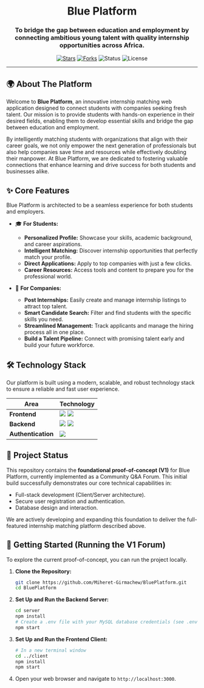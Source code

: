 <div align="center">

  # Blue Platform

  ### To bridge the gap between education and employment by connecting ambitious young talent with quality internship opportunities across Africa.

  <p>
    <a href="https://github.com/Miheret-Girmachew/BluePlatform/stargazers"><img src="https://img.shields.io/github/stars/Miheret-Girmachew/BluePlatform?style=for-the-badge&logo=github&color=0077B5" alt="Stars"></a>
    <a href="https://github.com/Miheret-Girmachew/BluePlatform/network/members"><img src="https://img.shields.io/github/forks/Miheret-Girmachew/BluePlatform?style=for-the-badge&logo=github&color=0077B5" alt="Forks"></a>
    <img src="https://img.shields.io/badge/status-in%20development-blue?style=for-the-badge&color=0077B5" alt="Status">
    <img src="https://img.shields.io/badge/license-MIT-blue?style=for-the-badge&color=0077B5" alt="License">
  </p>
</div>

---

## 🌍 About The Platform

Welcome to **Blue Platform**, an innovative internship matching web application designed to connect students with companies seeking fresh talent. Our mission is to provide students with hands-on experience in their desired fields, enabling them to develop essential skills and bridge the gap between education and employment.

By intelligently matching students with organizations that align with their career goals, we not only empower the next generation of professionals but also help companies save time and resources while effectively doubling their manpower. At Blue Platform, we are dedicated to fostering valuable connections that enhance learning and drive success for both students and businesses alike.


## ✨ Core Features

Blue Platform is architected to be a seamless experience for both students and employers.

*   🎓 **For Students:**
    *   **Personalized Profile:** Showcase your skills, academic background, and career aspirations.
    *   **Intelligent Matching:** Discover internship opportunities that perfectly match your profile.
    *   **Direct Applications:** Apply to top companies with just a few clicks.
    *   **Career Resources:** Access tools and content to prepare you for the professional world.

*   🏢 **For Companies:**
    *   **Post Internships:** Easily create and manage internship listings to attract top talent.
    *   **Smart Candidate Search:** Filter and find students with the specific skills you need.
    *   **Streamlined Management:** Track applicants and manage the hiring process all in one place.
    *   **Build a Talent Pipeline:** Connect with promising talent early and build your future workforce.

## 🛠️ Technology Stack

Our platform is built using a modern, scalable, and robust technology stack to ensure a reliable and fast user experience.

| Area               | Technology                                                                                                                                                                                                                                  |
| ------------------ | ------------------------------------------------------------------------------------------------------------------------------------------------------------------------------------------------------------------------------------------- |
| **Frontend**       | <img src="https://img.shields.io/badge/React-61DAFB?style=for-the-badge&logo=react&logoColor=black"> <img src="https://img.shields.io/badge/Tailwind_CSS-38B2AC?style=for-the-badge&logo=tailwind-css&logoColor=white">                         |
| **Backend**        | <img src="https://img.shields.io/badge/Node.js-339933?style=for-the-badge&logo=node.js&logoColor=white"> <img src="https://img.shields.io/badge/Express.js-000000?style=for-the-badge&logo=express&logoColor=white">                               |
| **Authentication** | <img src="https://img.shields.io/badge/JWT-000000?style=for-the-badge&logo=json-web-tokens&logoColor=white">                                                                                                                                   |

## 🌱 Project Status

This repository contains the **foundational proof-of-concept (V1)** for Blue Platform, currently implemented as a Community Q&A Forum. This initial build successfully demonstrates our core technical capabilities in:
*   Full-stack development (Client/Server architecture).
*   Secure user registration and authentication.
*   Database design and interaction.

We are actively developing and expanding this foundation to deliver the full-featured internship matching platform described above.

## 🚀 Getting Started (Running the V1 Forum)

To explore the current proof-of-concept, you can run the project locally.

1.  **Clone the Repository:**
    ```sh
    git clone https://github.com/Miheret-Girmachew/BluePlatform.git
    cd BluePlatform
    ```

2.  **Set Up and Run the Backend Server:**
    ```sh
    cd server
    npm install
    # Create a .env file with your MySQL database credentials (see .env.example for template)
    npm start
    ```

3.  **Set Up and Run the Frontend Client:**
    ```sh
    # In a new terminal window
    cd ../client
    npm install
    npm start
    ```
4.  Open your web browser and navigate to `http://localhost:3000`.
